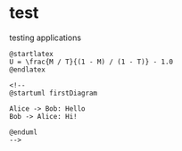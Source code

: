 # test
testing applications

```plantuml
@startlatex
U = \frac{M / T}{(1 - M) / (1 - T)} - 1.0 
@endlatex

<!--
@startuml firstDiagram

Alice -> Bob: Hello
Bob -> Alice: Hi!
	
@enduml
-->
